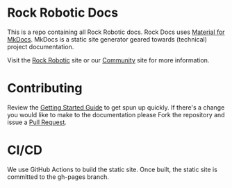 # Rock Robotic Docs

This is a repo containing all Rock Robotic docs. Rock Docs uses [Material for MkDocs](https://squidfunk.github.io/mkdocs-material/). MkDocs is a static site generator geared towards (technical) project documentation.

Visit the [Rock Robotic](https://rockrobotic.com) site or our [Community](https://community.rockrobotic.com) site for more information.


# Contributing

Review the [Getting Started Guide](https://squidfunk.github.io/mkdocs-material/getting-started/) to get spun up quickly. If there's a change you would like to make to the documentation please Fork the repository and issue a [Pull Request](https://docs.github.com/en/github/collaborating-with-issues-and-pull-requests/creating-a-pull-request-from-a-fork).

# CI/CD

We use GitHub Actions to build the static site. Once built, the static site is committed to the gh-pages branch.

